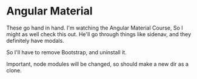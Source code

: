 # Angular Material

These go hand in hand. I'm watching the Angular Material Course, So I might as well check this out.
He'll go through things like sidenav, and they definitely have modals.  

So I'll have to remove Bootstrap, and uninstall it.  

Important, node modules will be changed, so should make a new dir as a clone.

